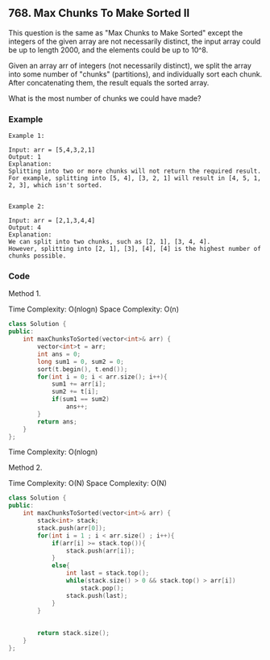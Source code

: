 ## 768. Max Chunks To Make Sorted II

This question is the same as "Max Chunks to Make Sorted" except the integers of the given array are not necessarily distinct, the input array could be up to length 2000, and the elements could be up to 10^8.


Given an array arr of integers (not necessarily distinct), we split the array into some number of "chunks" (partitions), and individually sort each chunk.  After concatenating them, the result equals the sorted array.

What is the most number of chunks we could have made?


### Example
```
Example 1:

Input: arr = [5,4,3,2,1]
Output: 1
Explanation:
Splitting into two or more chunks will not return the required result.
For example, splitting into [5, 4], [3, 2, 1] will result in [4, 5, 1, 2, 3], which isn't sorted.


Example 2:

Input: arr = [2,1,3,4,4]
Output: 4
Explanation:
We can split into two chunks, such as [2, 1], [3, 4, 4].
However, splitting into [2, 1], [3], [4], [4] is the highest number of chunks possible.
```

### Code
Method 1.

Time Complexity:
O(nlogn)
Space Complexity:
O(n)

```c++
class Solution {
public:
    int maxChunksToSorted(vector<int>& arr) {
        vector<int>t = arr;
        int ans = 0;
        long sum1 = 0, sum2 = 0;
        sort(t.begin(), t.end());
        for(int i = 0; i < arr.size(); i++){
            sum1 += arr[i];
            sum2 += t[i];
            if(sum1 == sum2)
                ans++;
        }
        return ans;
    }
};
```
Time Complexity: O(nlogn)


Method 2.

Time Complexity:
O(N)
Space Complexity:
O(N)

```c++
class Solution {
public:
    int maxChunksToSorted(vector<int>& arr) {
        stack<int> stack;
        stack.push(arr[0]);
        for(int i = 1 ; i < arr.size() ; i++){
            if(arr[i] >= stack.top()){
                stack.push(arr[i]);
            }
            else{
                int last = stack.top();
                while(stack.size() > 0 && stack.top() > arr[i])
                    stack.pop();
                stack.push(last);
            }
        }
        
        
        return stack.size();
    }
};
```

